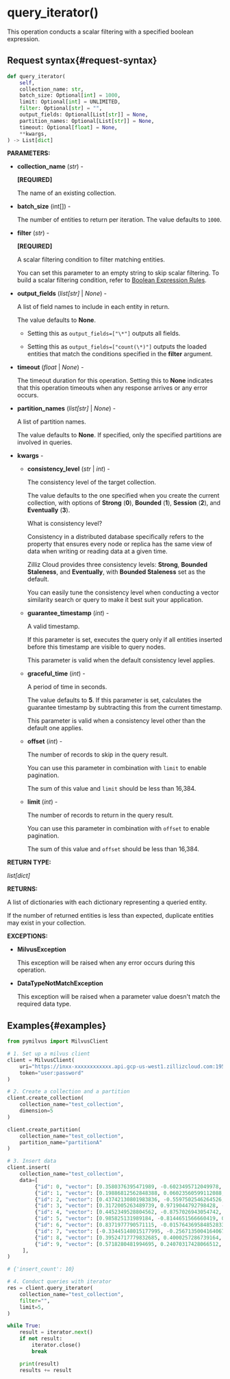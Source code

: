 # query_iterator()

This operation conducts a scalar filtering with a specified boolean expression.

## Request syntax{#request-syntax}

```python
def query_iterator(
    self,
    collection_name: str,
    batch_size: Optional[int] = 1000,
    limit: Optional[int] = UNLIMITED,
    filter: Optional[str] = "",
    output_fields: Optional[List[str]] = None,
    partition_names: Optional[List[str]] = None,
    timeout: Optional[float] = None,
    **kwargs,
) -> List[dict]
```

**PARAMETERS:**

- **collection_name** (*str*) -

    **[REQUIRED]**

    The name of an existing collection.

- **batch_size** (int[]) -

    The number of entities to return per iteration. The value defaults to `1000`.

- **filter** (*str*) -

    **[REQUIRED]**

    A scalar filtering condition to filter matching entities. 

    You can set this parameter to an empty string to skip scalar filtering. To build a scalar filtering condition, refer to [Boolean Expression Rules](boolean.md). 

- **output_fields** (*list[str]* | *None*) -

    A list of field names to include in each entity in return.

    The value defaults to **None**.

    <div class="alert note">

    <ul>
    <li><p>Setting this as <code>output_fields=["\*"]</code> outputs all fields.</p></li>
    <li><p>Setting this as <code>output_fields=["count(\*)"]</code> outputs the loaded entities that match the conditions specified in the <strong>filter</strong> argument. </p></li>
    </ul>

    </div>

- **timeout** (*float* | *None*) -

    The timeout duration for this operation. Setting this to **None** indicates that this operation timeouts when any response arrives or any error occurs.

- **partition_names** (*list[str]* | *None*) -

    A list of partition names.

    The value defaults to **None**. If specified, only the specified partitions are involved in queries.

- **kwargs** -

    - **consistency_level** (*str* | *int*) -

        The consistency level of the target collection.

        The value defaults to the one specified when you create the current collection, with options of **Strong** (**0**), **Bounded** (**1**), **Session** (**2**), and **Eventually** (**3**).

        <div class="alert note">

        <p>What is consistency level?</p>

        <p>Consistency in a distributed database specifically refers to the property that ensures every node or replica has the same view of data when writing or reading data at a given time.</p>
        <p>Zilliz Cloud provides three consistency levels: <strong>Strong</strong>, <strong>Bounded Staleness</strong>, and <strong>Eventually</strong>, with <strong>Bounded Staleness</strong> set as the default.</p>
        <p>You can easily tune the consistency level when conducting a vector similarity search or query to make it best suit your application.</p>

        </div>

    - **guarantee_timestamp** (*int*) -

        A valid timestamp. 

        If this parameter is set,  executes the query only if all entities inserted before this timestamp are visible to query nodes. 

        <div class="alert note">

        <p>This parameter is valid when the default consistency level applies.</p>

        </div>

    - **graceful_time** (*int*) -

        A period of time in seconds.

        The value defaults to **5**. If this parameter is set,  calculates the guarantee timestamp by subtracting this from the current timestamp.

        <div class="alert note">

        <p>This parameter is valid when a consistency level other than the default one applies.</p>

        </div>

    - **offset** (*int*) -

        The number of records to skip in the query result. 

        You can use this parameter in combination with `limit` to enable pagination.

        The sum of this value and `limit` should be less than 16,384. 

    - **limit** (*int*) -

        The number of records to return in the query result.

        You can use this parameter in combination with `offset` to enable pagination.

        The sum of this value and `offset` should be less than 16,384. 

**RETURN TYPE:**

*list[dict]*

**RETURNS:**

A list of dictionaries with each dictionary representing a queried entity.

<div class="alert note">

<p>If the number of returned entities is less than expected, duplicate entities may exist in your collection.</p>

</div>

**EXCEPTIONS:**

- **MilvusException**

    This exception will be raised when any error occurs during this operation.

- **DataTypeNotMatchException**

    This exception will be raised when a parameter value doesn't match the required data type.

## Examples{#examples}

```python
from pymilvus import MilvusClient

# 1. Set up a milvus client
client = MilvusClient(
    uri="https://inxx-xxxxxxxxxxxx.api.gcp-us-west1.zillizcloud.com:19530",
    token="user:password"
)

# 2. Create a collection and a partition
client.create_collection(
    collection_name="test_collection",
    dimension=5
)

client.create_partition(
    collection_name="test_collection",
    partition_name="partitionA"
)

# 3. Insert data
client.insert(
    collection_name="test_collection",
    data=[
         {"id": 0, "vector": [0.3580376395471989, -0.6023495712049978, 0.18414012509913835, -0.26286205330961354, 0.9029438446296592], "color": "pink_8682"},
         {"id": 1, "vector": [0.19886812562848388, 0.06023560599112088, 0.6976963061752597, 0.2614474506242501, 0.838729485096104], "color": "red_7025"},
         {"id": 2, "vector": [0.43742130801983836, -0.5597502546264526, 0.6457887650909682, 0.7894058910881185, 0.20785793220625592], "color": "orange_6781"},
         {"id": 3, "vector": [0.3172005263489739, 0.9719044792798428, -0.36981146090600725, -0.4860894583077995, 0.95791889146345], "color": "pink_9298"},
         {"id": 4, "vector": [0.4452349528804562, -0.8757026943054742, 0.8220779437047674, 0.46406290649483184, 0.30337481143159106], "color": "red_4794"},
         {"id": 5, "vector": [0.985825131989184, -0.8144651566660419, 0.6299267002202009, 0.1206906911183383, -0.1446277761879955], "color": "yellow_4222"},
         {"id": 6, "vector": [0.8371977790571115, -0.015764369584852833, -0.31062937026679327, -0.562666951622192, -0.8984947637863987], "color": "red_9392"},
         {"id": 7, "vector": [-0.33445148015177995, -0.2567135004164067, 0.8987539745369246, 0.9402995886420709, 0.5378064918413052], "color": "grey_8510"},
         {"id": 8, "vector": [0.39524717779832685, 0.4000257286739164, -0.5890507376891594, -0.8650502298996872, -0.6140360785406336], "color": "white_9381"},
         {"id": 9, "vector": [0.5718280481994695, 0.24070317428066512, -0.3737913482606834, -0.06726932177492717, -0.6980531615588608], "color": "purple_4976"}
     ],
)

# {'insert_count': 10}

# 4. Conduct queries with iterator
res = client.query_iterator(
    collection_name="test_collection",
    filter="",
    limit=5,
) 

while True:
    result = iterator.next()
    if not result:
        iterator.close()
        break

    print(result)
    results += result
```

